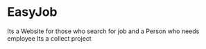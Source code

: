 # EasyJob
Its a Website for those who search for job and a Person who needs employee
Its a collect project
